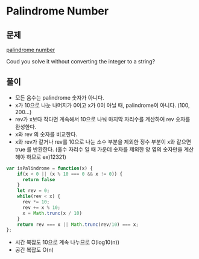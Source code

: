 # Palindrome Number 

## 문제 

[palindrome number](https://leetcode.com/problems/palindrome-number/)

Coud you solve it without converting the integer to a string?

## 풀이 

- 모든 음수는 palindrome 숫자가 아니다.
- x가 10으로 나눈 나머지가 0이고 x가 0이 아닐 때, palindrome이 아니다. (100, 200...)
- rev가 x보다 작다면 계속해서 10으로 나눠 마지막 자리수를 계산하여 rev 숫자를 완성한다. 
- x와 rev 의 숫자를 비교한다. 
- x와 rev가 같거나 rev를 10으로 나눈 소수 부분을 제외한 정수 부분이 x와 같으면 true 를 반환한다. (홀수 자리수 일 때 가운데 숫자를 제외한 양 옆의 숫자만을 계산해야 하므로 ex)12321) 

```js
var isPalindrome = function(x) {
    if(x < 0 || (x % 10 === 0 && x != 0)) {
      return false
    }
    let rev = 0;
    while(rev < x) {
      rev *= 10;
      rev += x % 10; 
      x = Math.trunc(x / 10)
    }
    return rev === x || Math.trunc(rev/10) === x; 
};

```
- 시간 복잡도 
  10으로 계속 나누므로 
  O(log10(n))
- 공간 복잡도 
  O(n)